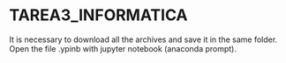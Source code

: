 # TAREA3_INFORMATICA

It is necessary to download all the archives and save it in the same folder. Open the file .ypinb with jupyter notebook (anaconda prompt).
